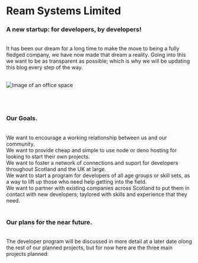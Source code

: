 # Ream Systems Limited #

### A new startup: for developers, by developers! ###

<br> It has been our dream for a long time to make the move to being a fully fledged company, we have now made that dream a reality.
Going into this we want to be as transparent as possible; which is why we will be updating this blog every step of the way. <br><br>


![Image of an office space](https://ream.systems/blog/first_post/images/logo.png)

<br><br>

### Our Goals. ###

<br>We want to encourage a working relationship between us and our community. <br>
We want to provide cheap and simple to use node or deno hosting for looking to start their own projects. <br>
We want to foster a network of connections and suport for developers throughout Scotland and the UK at large. <br>
We want to start a program for developers of all age groups or skill sets, as a way to lift up those who need help getting into the field. <br>
We want to partner with existing companies across Scotland to put them in contact with new developers; taylored with skills and experience that they need. <br><br>


### Our plans for the near future. ###
<br> The developer program will be discussed in more detail at a later date olong the rest of our planned projects, but for now here are the three main projects planned:<br>